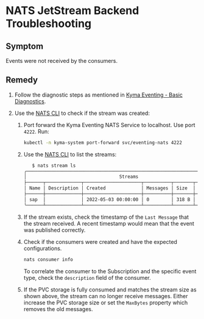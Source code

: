 # NATS JetStream Backend Troubleshooting

## Symptom

Events were not received by the consumers.

## Remedy

1. Follow the diagnostic steps as mentioned in [Kyma Eventing - Basic Diagnostics](evnt-01-eventing-troubleshooting.md).

2. Use the [NATS CLI](https://github.com/nats-io/natscli) to check if the stream was created:

   1. Port forward the Kyma Eventing NATS Service to localhost. Use port `4222`. Run:

      ```bash
      kubectl -n kyma-system port-forward svc/eventing-nats 4222
      ```

   2. Use the [NATS CLI](https://github.com/nats-io/natscli) to list the streams:

      ```bash
         $ nats stream ls
      ╭────────────────────────────────────────────────────────────────────────────╮
      │                                  Streams                                   │
      ├──────┬─────────────┬─────────────────────┬──────────┬───────┬──────────────┤
      │ Name │ Description │ Created             │ Messages │ Size  │ Last Message │
      ├──────┼─────────────┼─────────────────────┼──────────┼───────┼──────────────┤
      │ sap  │             │ 2022-05-03 00:00:00 │ 0        │ 318 B │ 5.80s        │
      ╰──────┴─────────────┴─────────────────────┴──────────┴───────┴──────────────╯
      ```

   3. If the stream exists, check the timestamp of the `Last Message` that the stream received. A recent timestamp would mean that the event was published correctly.

   4. Check if the consumers were created and have the expected configurations.

      ```bash
      nats consumer info
      ```

      To correlate the consumer to the Subscription and the specific event type, check the `description` field of the consumer.

   5. If the PVC storage is fully consumed and matches the stream size as shown above, the stream can no longer receive messages. Either increase the PVC storage size or set the `MaxBytes` property which removes the old messages.
